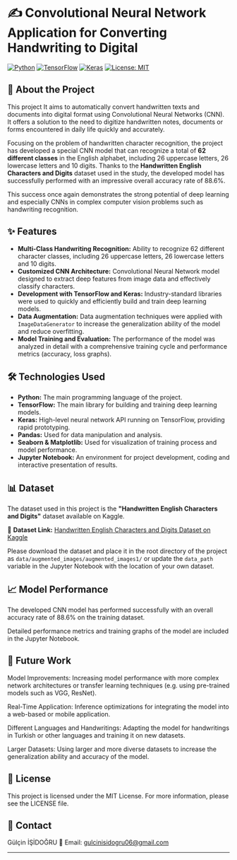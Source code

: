 # ✍️ Convolutional Neural Network Application for Converting Handwriting to Digital

[![Python](https://img.shields.io/badge/Python-3.x-blue.svg)](https://www.python.org/)
[![TensorFlow](https://img.shields.io/badge/TensorFlow-2.x-orange.svg)](https://www.tensorflow.org/)
[![Keras](https://img.shields.io/badge/Keras-green.svg)](https://keras.io/)
[![License: MIT](https://img.shields.io/badge/License-MIT-yellow.svg)](https://opensource.org/licenses/MIT)

## 🚀 About the Project

This project It aims to automatically convert handwritten texts and documents into digital format using Convolutional Neural Networks (CNN). It offers a solution to the need to digitize handwritten notes, documents or forms encountered in daily life quickly and accurately.

Focusing on the problem of handwritten character recognition, the project has developed a special CNN model that can recognize a total of **62 different classes** in the English alphabet, including 26 uppercase letters, 26 lowercase letters and 10 digits. Thanks to the **Handwritten English Characters and Digits** dataset used in the study, the developed model has successfully performed with an impressive overall accuracy rate of 88.6%.

This success once again demonstrates the strong potential of deep learning and especially CNNs in complex computer vision problems such as handwriting recognition.

## ✨ Features

- **Multi-Class Handwriting Recognition:** Ability to recognize 62 different character classes, including 26 uppercase letters, 26 lowercase letters and 10 digits.
- **Customized CNN Architecture:** Convolutional Neural Network model designed to extract deep features from image data and effectively classify characters.
- **Development with TensorFlow and Keras:** Industry-standard libraries were used to quickly and efficiently build and train deep learning models.
- **Data Augmentation:** Data augmentation techniques were applied with `ImageDataGenerator` to increase the generalization ability of the model and reduce overfitting.
- **Model Training and Evaluation:** The performance of the model was analyzed in detail with a comprehensive training cycle and performance metrics (accuracy, loss graphs).

## 🛠️ Technologies Used

- **Python:** The main programming language of the project.
- **TensorFlow:** The main library for building and training deep learning models.
- **Keras:** High-level neural network API running on TensorFlow, providing rapid prototyping.
- **Pandas:** Used for data manipulation and analysis.
- **Seaborn & Matplotlib:** Used for visualization of training process and model performance.
- **Jupyter Notebook:** An environment for project development, coding and interactive presentation of results.

## 📊 Dataset

The dataset used in this project is the **"Handwritten English Characters and Digits"** dataset available on Kaggle.

🔗 **Dataset Link:** [Handwritten English Characters and Digits Dataset on Kaggle](https://www.kaggle.com/datasets/sachinpatel21/handwritten-english-characters-and-digits)

Please download the dataset and place it in the root directory of the project as `data/augmented_images/augmented_images1/` or update the `data_path` variable in the Jupyter Notebook with the location of your own dataset.

## 📈 Model Performance
The developed CNN model has performed successfully with an overall accuracy rate of 88.6% on the training dataset.

Detailed performance metrics and training graphs of the model are included in the Jupyter Notebook.

## 🔮 Future Work
Model Improvements: Increasing model performance with more complex network architectures or transfer learning techniques (e.g. using pre-trained models such as VGG, ResNet).

Real-Time Application: Inference optimizations for integrating the model into a web-based or mobile application.

Different Languages ​​and Handwritings: Adapting the model for handwritings in Turkish or other languages ​​and training it on new datasets.

Larger Datasets: Using larger and more diverse datasets to increase the generalization ability and accuracy of the model.

## 📄 License
This project is licensed under the MIT License.
For more information, please see the LICENSE file.

## 📧 Contact
Gülçin İŞİDOĞRU
📧 Email: gulcinisidogru06@gmail.com

---









